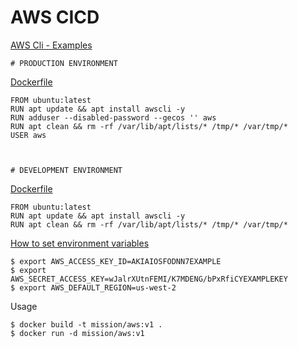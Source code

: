 # AWS CICD

[AWS Cli - Examples](https://github.com/aws/aws-cli/tree/develop/awscli/examples)


    # PRODUCTION ENVIRONMENT


[Dockerfile](https://github.com/mission-io/DevOps/blob/dev/cloud/aws/Dockerfile)

    FROM ubuntu:latest
    RUN apt update && apt install awscli -y
    RUN adduser --disabled-password --gecos '' aws
    RUN apt clean && rm -rf /var/lib/apt/lists/* /tmp/* /var/tmp/*
    USER aws
 
 

    # DEVELOPMENT ENVIRONMENT
    

[Dockerfile](https://github.com/mission-io/DevOps/blob/dev/cloud/aws/Dockerfile-dev)

    FROM ubuntu:latest
    RUN apt update && apt install awscli -y
    RUN apt clean && rm -rf /var/lib/apt/lists/* /tmp/* /var/tmp/*
    
    

[How to set environment variables](https://docs.aws.amazon.com/cli/latest/userguide/cli-configure-envvars.html)

    $ export AWS_ACCESS_KEY_ID=AKIAIOSFODNN7EXAMPLE
    $ export AWS_SECRET_ACCESS_KEY=wJalrXUtnFEMI/K7MDENG/bPxRfiCYEXAMPLEKEY
    $ export AWS_DEFAULT_REGION=us-west-2

Usage

    $ docker build -t mission/aws:v1 .
    $ docker run -d mission/aws:v1
